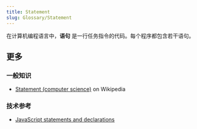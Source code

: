 ```yaml
---
title: Statement
slug: Glossary/Statement
---
```

在计算机编程语言中，**语句** 是一行任务指令的代码。每个程序都包含若干语句。

## 更多

### 一般知识

- [Statement (computer science)](https://zh.wikipedia.org/wiki/Statement_(computer_science)) on Wikipedia

### 技术参考

- [JavaScript statements and declarations](/zh-CN/docs/Web/JavaScript/Reference/Statements)
